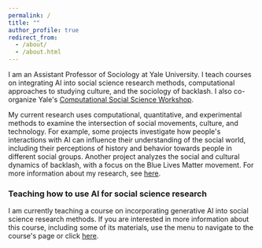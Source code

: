 ```yaml
---
permalink: /
title: ""
author_profile: true
redirect_from: 
  - /about/
  - /about.html
---
```


I am an Assistant Professor of Sociology at Yale University. I teach courses on integrating AI into social science research methods, computational approaches to studying culture, and the sociology of backlash. I also co-organize Yale's [Computational Social Science Workshop](https://isps.yale.edu/computational-social-science-workshop).

My current research uses computational, quantitative, and experimental methods to examine the intersection of social movements, culture, and technology. For example, some projects investigate how people's interactions with AI can influence their understanding of the social world, including their perceptions of history and behavior towards people in different social groups. Another project analyzes the social and cultural dynamics of backlash, with a focus on the Blue Lives Matter movement. For more information about my research, see [here](https://dkarell.github.io/research/).

### Teaching how to use AI for social science research

I am currently teaching a course on incorporating generative AI into social science research methods. If you are interested in more information about this course, including some of its materials, use the menu to navigate to the course's page or click [here](https://dkarell.github.io/ai_for_social_science_methods/).
